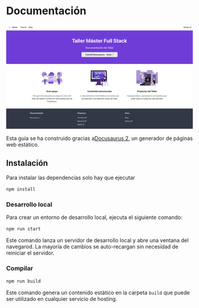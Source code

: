 # Documentación

![Header img](static/img/readme/header.png)

Esta guía se ha construido gracias a[Docusaurus 2](https://docusaurus.io/), un generador de páginas web estático.

## Instalación

Para instalar las dependencias solo hay que ejecutar

``` bash
npm install
```

### Desarrollo local

Para crear un entorno de desarrollo local, ejecuta el siguiente comando:

``` bash
npm run start
```

Este comando lanza un servidor de desarrollo local y abre una ventana del navegarod. La mayoría de cambios se auto-recargan sin necesidad de reiniciar el servidor.

### Compilar

``` bash
npm run build
```

Este comando genera un contenido estático en la carpeta `build` que puede ser utilizado en cualquier servicio de hosting.
